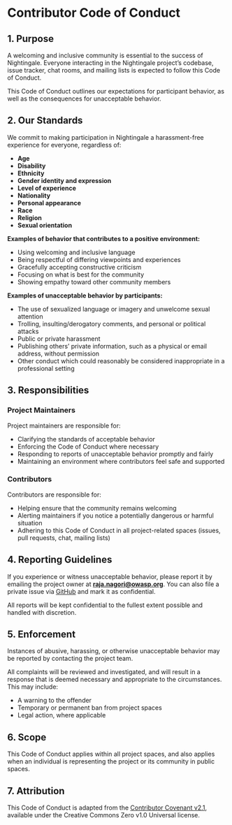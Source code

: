 # Contributor Code of Conduct

## 1. Purpose

A welcoming and inclusive community is essential to the success of Nightingale. Everyone interacting in the Nightingale project’s codebase, issue tracker, chat rooms, and mailing lists is expected to follow this Code of Conduct.

This Code of Conduct outlines our expectations for participant behavior, as well as the consequences for unacceptable behavior.

## 2. Our Standards

We commit to making participation in Nightingale a harassment-free experience for everyone, regardless of:

- **Age**
- **Disability**
- **Ethnicity**
- **Gender identity and expression**
- **Level of experience**
- **Nationality**
- **Personal appearance**
- **Race**
- **Religion**
- **Sexual orientation**

**Examples of behavior that contributes to a positive environment:**

- Using welcoming and inclusive language  
- Being respectful of differing viewpoints and experiences  
- Gracefully accepting constructive criticism  
- Focusing on what is best for the community  
- Showing empathy toward other community members  

**Examples of unacceptable behavior by participants:**

- The use of sexualized language or imagery and unwelcome sexual attention  
- Trolling, insulting/derogatory comments, and personal or political attacks  
- Public or private harassment  
- Publishing others’ private information, such as a physical or email address, without permission  
- Other conduct which could reasonably be considered inappropriate in a professional setting  

## 3. Responsibilities

### Project Maintainers

Project maintainers are responsible for:

- Clarifying the standards of acceptable behavior  
- Enforcing the Code of Conduct where necessary  
- Responding to reports of unacceptable behavior promptly and fairly  
- Maintaining an environment where contributors feel safe and supported  

### Contributors

Contributors are responsible for:

- Helping ensure that the community remains welcoming  
- Alerting maintainers if you notice a potentially dangerous or harmful situation  
- Adhering to this Code of Conduct in all project-related spaces (issues, pull requests, chat, mailing lists)  

## 4. Reporting Guidelines

If you experience or witness unacceptable behavior, please report it by emailing the project owner at **raja.nagori@owasp.org**. You can also file a private issue via [GitHub](https://github.com/RAJANAGORI/Nightingale/issues) and mark it as confidential.

All reports will be kept confidential to the fullest extent possible and handled with discretion.

## 5. Enforcement

Instances of abusive, harassing, or otherwise unacceptable behavior may be reported by contacting the project team.

All complaints will be reviewed and investigated, and will result in a response that is deemed necessary and appropriate to the circumstances. This may include:

- A warning to the offender  
- Temporary or permanent ban from project spaces  
- Legal action, where applicable  

## 6. Scope

This Code of Conduct applies within all project spaces, and also applies when an individual is representing the project or its community in public spaces.

## 7. Attribution

This Code of Conduct is adapted from the [Contributor Covenant v2.1](https://www.contributor-covenant.org/version/2/1/code_of_conduct.html), available under the Creative Commons Zero v1.0 Universal license.
